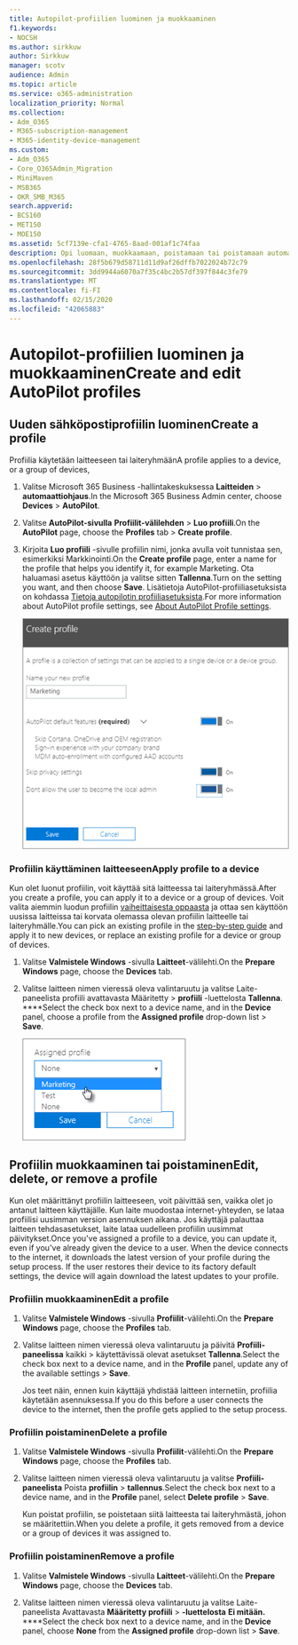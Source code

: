 ```yaml
---
title: Autopilot-profiilien luominen ja muokkaaminen
f1.keywords:
- NOCSH
ms.author: sirkkuw
author: Sirkkuw
manager: scotv
audience: Admin
ms.topic: article
ms.service: o365-administration
localization_priority: Normal
ms.collection:
- Adm_O365
- M365-subscription-management
- M365-identity-device-management
ms.custom:
- Adm_O365
- Core_O365Admin_Migration
- MiniMaven
- MSB365
- OKR_SMB_M365
search.appverid:
- BCS160
- MET150
- MOE150
ms.assetid: 5cf7139e-cfa1-4765-8aad-001af1c74faa
description: Opi luomaan, muokkaamaan, poistamaan tai poistamaan automaattiohjausprofiileja.
ms.openlocfilehash: 28f5b679d58711d11d9af26dffb7022024b72c79
ms.sourcegitcommit: 3dd9944a6070a7f35c4bc2b57df397f844c3fe79
ms.translationtype: MT
ms.contentlocale: fi-FI
ms.lasthandoff: 02/15/2020
ms.locfileid: "42065883"
---
```

# <a name="create-and-edit-autopilot-profiles"></a><span data-ttu-id="6771b-103">Autopilot-profiilien luominen ja muokkaaminen</span><span class="sxs-lookup"><span data-stu-id="6771b-103">Create and edit AutoPilot profiles</span></span>

## <a name="create-a-profile"></a><span data-ttu-id="6771b-104">Uuden sähköpostiprofiilin luominen</span><span class="sxs-lookup"><span data-stu-id="6771b-104">Create a profile</span></span>

<span data-ttu-id="6771b-105">Profiilia käytetään laitteeseen tai laiteryhmään</span><span class="sxs-lookup"><span data-stu-id="6771b-105">A profile applies to a device, or a group of devices,</span></span>
  
1. <span data-ttu-id="6771b-106">Valitse Microsoft 365 Business -hallintakeskuksessa **Laitteiden** \> **automaattiohjaus**.</span><span class="sxs-lookup"><span data-stu-id="6771b-106">In the Microsoft 365 Business Admin center, choose **Devices** \> **AutoPilot**.</span></span>
  
2. <span data-ttu-id="6771b-107">Valitse **AutoPilot-sivulla** **Profiilit-välilehden** \> **Luo profiili**.</span><span class="sxs-lookup"><span data-stu-id="6771b-107">On the **AutoPilot** page, choose the **Profiles** tab \> **Create profile**.</span></span>
    
3. <span data-ttu-id="6771b-108">Kirjoita **Luo profiili** -sivulle profiilin nimi, jonka avulla voit tunnistaa sen, esimerkiksi Markkinointi.</span><span class="sxs-lookup"><span data-stu-id="6771b-108">On the **Create profile** page, enter a name for the profile that helps you identify it, for example Marketing.</span></span> <span data-ttu-id="6771b-109">Ota haluamasi asetus käyttöön ja valitse sitten **Tallenna**.</span><span class="sxs-lookup"><span data-stu-id="6771b-109">Turn on the setting you want, and then choose **Save**.</span></span> <span data-ttu-id="6771b-110">Lisätietoja AutoPilot-profiiliasetuksista on kohdassa [Tietoja autopilotin profiiliasetuksista](autopilot-profile-settings.md).</span><span class="sxs-lookup"><span data-stu-id="6771b-110">For more information about AutoPilot profile settings, see [About AutoPilot Profile settings](autopilot-profile-settings.md).</span></span>
    
    ![Enter name and turn on settings in the Create profile panel.](../media/63b5a00d-6a5d-48d0-9557-e7531e80702a.png)
  
### <a name="apply-profile-to-a-device"></a><span data-ttu-id="6771b-112">Profiilin käyttäminen laitteeseen</span><span class="sxs-lookup"><span data-stu-id="6771b-112">Apply profile to a device</span></span>

<span data-ttu-id="6771b-113">Kun olet luonut profiilin, voit käyttää sitä laitteessa tai laiteryhmässä.</span><span class="sxs-lookup"><span data-stu-id="6771b-113">After you create a profile, you can apply it to a device or a group of devices.</span></span> <span data-ttu-id="6771b-114">Voit valita aiemmin luodun profiilin [vaiheittaisesta oppaasta](add-autopilot-devices-and-profile.md) ja ottaa sen käyttöön uusissa laitteissa tai korvata olemassa olevan profiilin laitteelle tai laiteryhmälle.</span><span class="sxs-lookup"><span data-stu-id="6771b-114">You can pick an existing profile in the [step-by-step guide](add-autopilot-devices-and-profile.md) and apply it to new devices, or replace an existing profile for a device or group of devices.</span></span> 
  
1. <span data-ttu-id="6771b-115">Valitse **Valmistele Windows** -sivulla **Laitteet**-välilehti.</span><span class="sxs-lookup"><span data-stu-id="6771b-115">On the **Prepare Windows** page, choose the **Devices** tab.</span></span> 
    
2. <span data-ttu-id="6771b-116">Valitse laitteen nimen vieressä oleva valintaruutu ja valitse Laite-paneelista profiili avattavasta Määritetty \> **profiili** -luettelosta **Tallenna**. \*\*\*\*</span><span class="sxs-lookup"><span data-stu-id="6771b-116">Select the check box next to a device name, and in the **Device** panel, choose a profile from the **Assigned profile** drop-down list \> **Save**.</span></span>
    
    ![In the Device panel, select an Assigned profile to apply it.](../media/ed0ce33f-9241-4403-a5de-2dddffdc6fb9.png)
  
## <a name="edit-delete-or-remove-a-profile"></a><span data-ttu-id="6771b-118">Profiilin muokkaaminen tai poistaminen</span><span class="sxs-lookup"><span data-stu-id="6771b-118">Edit, delete, or remove a profile</span></span>

<span data-ttu-id="6771b-p103">Kun olet määrittänyt profiilin laitteeseen, voit päivittää sen, vaikka olet jo antanut laitteen käyttäjälle. Kun laite muodostaa internet-yhteyden, se lataa profiilisi uusimman version asennuksen aikana. Jos käyttäjä palauttaa laitteen tehdasasetukset, laite lataa uudelleen profiilin uusimmat päivitykset.</span><span class="sxs-lookup"><span data-stu-id="6771b-p103">Once you've assigned a profile to a device, you can update it, even if you've already given the device to a user. When the device connects to the internet, it downloads the latest version of your profile during the setup process. If the user restores their device to its factory default settings, the device will again download the latest updates to your profile.</span></span> 
  
### <a name="edit-a-profile"></a><span data-ttu-id="6771b-122">Profiilin muokkaaminen</span><span class="sxs-lookup"><span data-stu-id="6771b-122">Edit a profile</span></span>

1. <span data-ttu-id="6771b-123">Valitse **Valmistele Windows** -sivulla **Profiilit**-välilehti.</span><span class="sxs-lookup"><span data-stu-id="6771b-123">On the **Prepare Windows** page, choose the **Profiles** tab.</span></span> 
    
2. <span data-ttu-id="6771b-124">Valitse laitteen nimen vieressä oleva valintaruutu ja päivitä **Profiili-paneelissa** kaikki \> käytettävissä olevat asetukset **Tallenna**.</span><span class="sxs-lookup"><span data-stu-id="6771b-124">Select the check box next to a device name, and in the **Profile** panel, update any of the available settings \> **Save**.</span></span>
    
    <span data-ttu-id="6771b-125">Jos teet näin, ennen kuin käyttäjä yhdistää laitteen internetiin, profiilia käytetään asennuksessa.</span><span class="sxs-lookup"><span data-stu-id="6771b-125">If you do this before a user connects the device to the internet, then the profile gets applied to the setup process.</span></span>
    
### <a name="delete-a-profile"></a><span data-ttu-id="6771b-126">Profiilin poistaminen</span><span class="sxs-lookup"><span data-stu-id="6771b-126">Delete a profile</span></span>

1. <span data-ttu-id="6771b-127">Valitse **Valmistele Windows** -sivulla **Profiilit**-välilehti.</span><span class="sxs-lookup"><span data-stu-id="6771b-127">On the **Prepare Windows** page, choose the **Profiles** tab.</span></span> 
    
2. <span data-ttu-id="6771b-128">Valitse laitteen nimen vieressä oleva valintaruutu ja valitse **Profiili-paneelista** Poista **profiilin** \> **tallennus**.</span><span class="sxs-lookup"><span data-stu-id="6771b-128">Select the check box next to a device name, and in the **Profile** panel, select **Delete profile** \> **Save**.</span></span>
    
    <span data-ttu-id="6771b-129">Kun poistat profiilin, se poistetaan siitä laitteesta tai laiteryhmästä, johon se määritettiin.</span><span class="sxs-lookup"><span data-stu-id="6771b-129">When you delete a profile, it gets removed from a device or a group of devices it was assigned to.</span></span>
    
### <a name="remove-a-profile"></a><span data-ttu-id="6771b-130">Profiilin poistaminen</span><span class="sxs-lookup"><span data-stu-id="6771b-130">Remove a profile</span></span>

1. <span data-ttu-id="6771b-131">Valitse **Valmistele Windows** -sivulla **Laitteet**-välilehti.</span><span class="sxs-lookup"><span data-stu-id="6771b-131">On the **Prepare Windows** page, choose the **Devices** tab.</span></span> 
    
2. <span data-ttu-id="6771b-132">Valitse laitteen nimen vieressä oleva valintaruutu ja valitse Laite-paneelista Avattavasta **Määritetty profiili** \> **-luettelosta** **Ei mitään.** \*\*\*\*</span><span class="sxs-lookup"><span data-stu-id="6771b-132">Select the check box next to a device name, and in the **Device** panel, choose **None** from the **Assigned profile** drop-down list \> **Save**.</span></span>
    
